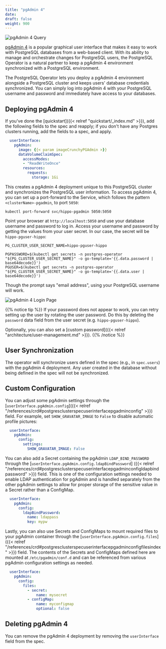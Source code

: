 ```yaml
---
title: "pgAdmin 4"
date:
draft: false
weight: 900
---
```


![pgAdmin 4 Query](/images/pgadmin4-query.png)

[pgAdmin 4](https://www.pgadmin.org/) is a popular graphical user interface that
makes it easy to work with PostgreSQL databases from a web-based client. With
its ability to manage and orchestrate changes for PostgreSQL users, the PostgreSQL
Operator is a natural partner to keep a pgAdmin 4 environment synchronized with
a PostgreSQL environment.

The PostgreSQL Operator lets you deploy a pgAdmin 4 environment alongside a
PostgreSQL cluster and keeps users' database credentials synchronized. You can
simply log into pgAdmin 4 with your PostgreSQL username and password and
immediately have access to your databases.

## Deploying pgAdmin 4

If you've done the [quickstart]({{< relref "quickstart/_index.md" >}}), add the
following fields to the spec and reapply; if you don't have any Postgres clusters
running, add the fields to a spec, and apply.

```yaml
  userInterface:
    pgAdmin:
      image: {{< param imageCrunchyPGAdmin >}}
      dataVolumeClaimSpec:
        accessModes:
        - "ReadWriteOnce"
        resources:
          requests:
            storage: 1Gi
```

This creates a pgAdmin 4 deployment unique to this PostgreSQL cluster and synchronizes
the PostgreSQL user information. To access pgAdmin 4, you can set up a port-forward
to the Service, which follows the pattern `<clusterName>-pgadmin`, to port `5050`:

```
kubectl port-forward svc/hippo-pgadmin 5050:5050
```

Point your browser at `http://localhost:5050` and use your database username and
password to log in. Access your username and password by getting the values from
your user secret. In our case, the secret will be `hippo-pguser-hippo`:

```
PG_CLUSTER_USER_SECRET_NAME=hippo-pguser-hippo

PGPASSWORD=$(kubectl get secrets -n postgres-operator "${PG_CLUSTER_USER_SECRET_NAME}" -o go-template='{{.data.password | base64decode}}')
PGUSER=$(kubectl get secrets -n postgres-operator "${PG_CLUSTER_USER_SECRET_NAME}" -o go-template='{{.data.user | base64decode}}')
```

Though the prompt says "email address", using your PostgreSQL username will work.

![pgAdmin 4 Login Page](/images/pgadmin4-login.png)

{{% notice tip %}}
If your password does not appear to work, you can retry setting up the user by
rotating the user password. Do this by deleting the `password` data field from
the user secret (e.g. `hippo-pguser-hippo`).

Optionally, you can also set a [custom password]({{< relref "architecture/user-management.md" >}}).
{{% /notice %}}

## User Synchronization

The operator will synchronize users defined in the spec (e.g., in `spec.users`) with the pgAdmin 4
deployment. Any user created in the database without being defined in the spec will not be
synchronized.

## Custom Configuration

You can adjust some pgAdmin settings through the
[`userInterface.pgAdmin.config`]({{< relref "/references/crd#postgresclusterspecuserinterfacepgadminconfig" >}})
field. For example, set `SHOW_GRAVATAR_IMAGE` to `False` to disable automatic profile pictures:

```yaml
  userInterface:
    pgAdmin:
      config:
        settings:
          SHOW_GRAVATAR_IMAGE: False
```

You can also add a Secret containing the pgAdmin `LDAP_BIND_PASSWORD` through the
[`userInterface.pgAdmin.config.ldapBindPassword`]
({{< relref "/references/crd#postgresclusterspecuserinterfacepgadminconfigldapbindpassword" >}})
field. This is one of the configuration settings needed to enable LDAP authentication
for pgAdmin and is handled separately from the other pgAdmin settings to allow for
proper storage of the sensitive value in a Secret rather than a ConfigMap.

```yaml
  userInterface:
    pgAdmin:
      config:
        ldapBindPassword:
          name: ldappass
          key: mypw
```

Lastly, you can also use Secrets and ConfigMaps to mount required files to your
pgAdmin container through the
[`userInterface.pgAdmin.config.files`]
({{< relref "/references/crd#postgresclusterspecuserinterfacepgadminconfigfilesindex" >}})
field. The contents of the Secrets and ConfigMaps defined here are mounted at
`/etc/pgadmin/conf.d` and can be referenced from various pgAdmin configuration
settings as needed.

```yaml
  userInterface:
    pgAdmin:
      config:
        files:
          - secret:
              name: mysecret
          - configMap:
              name: myconfigmap
              optional: false
```

## Deleting pgAdmin 4

You can remove the pgAdmin 4 deployment by removing the `userInterface` field from the spec.
